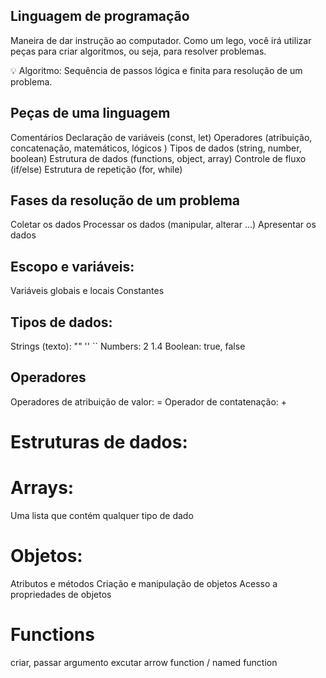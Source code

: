 ## Linguagem de programação
Maneira de dar instrução ao computador. Como um lego, você irá utilizar peças para criar algoritmos, ou seja, para resolver problemas.

💡 Algoritmo: Sequência de passos lógica e finita para resolução de um problema.

## Peças de uma linguagem
Comentários
Declaração de variáveis (const, let)
Operadores (atribuição, concatenação, matemáticos, lógicos )
Tipos de dados (string, number, boolean)
Estrutura de dados (functions, object, array)
Controle de fluxo (if/else)
Estrutura de repetição (for, while)
## Fases da resolução de um problema

Coletar os dados Processar os dados (manipular, alterar ...) Apresentar os dados

## Escopo e variáveis:

 Variáveis globais e locais
 Constantes
## Tipos de dados:
 Strings (texto): "" '' ``
 Numbers: 2 1.4
 Boolean: true, false
## Operadores
 Operadores de atribuição de valor: =
 Operador de contatenação: +
# Estruturas de dados:
# Arrays:
 Uma lista que contém qualquer tipo de dado
# Objetos:
 Atributos e métodos
 Criação e manipulação de objetos
 Acesso a propriedades de objetos
# Functions
 criar, passar argumento
 excutar
 arrow function / named function